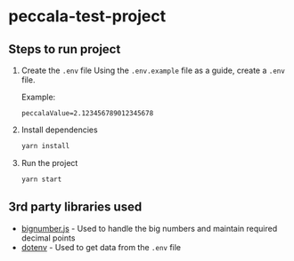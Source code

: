 # peccala-test-project

## Steps to run project

1. Create the `.env` file
   Using the `.env.example` file as a guide, create a `.env` file.

   Example:

   ```env
   peccalaValue=2.123456789012345678
   ```

2. Install dependencies

   ```sh
   yarn install

   ```

3. Run the project

   ```sh
   yarn start

   ```

## 3rd party libraries used

- [bignumber.js](https://www.npmjs.com/package/bignumber.js) - Used to handle the big numbers and maintain required decimal points
- [dotenv](https://www.npmjs.com/package/dotenv) - Used to get data from the `.env` file
